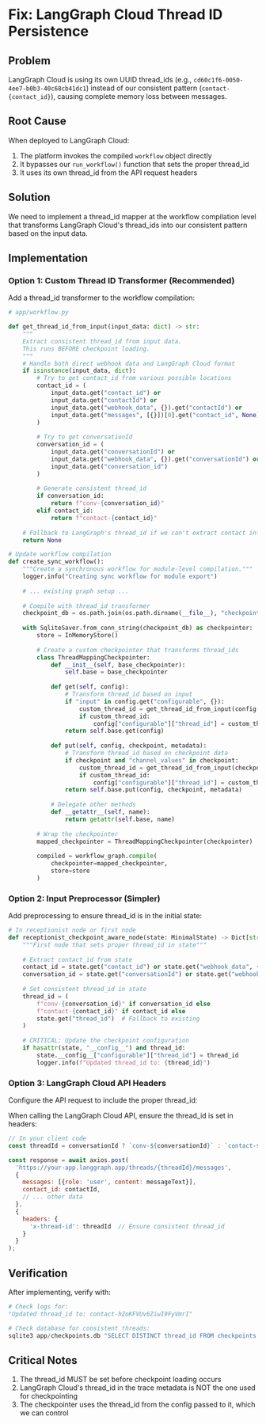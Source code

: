# Fix: LangGraph Cloud Thread ID Persistence

## Problem
LangGraph Cloud is using its own UUID thread_ids (e.g., `cd60c1f6-0050-4ee7-b0b3-40c68cb41dc1`) instead of our consistent pattern (`contact-{contact_id}`), causing complete memory loss between messages.

## Root Cause
When deployed to LangGraph Cloud:
1. The platform invokes the compiled `workflow` object directly
2. It bypasses our `run_workflow()` function that sets the proper thread_id
3. It uses its own thread_id from the API request headers

## Solution
We need to implement a thread_id mapper at the workflow compilation level that transforms LangGraph Cloud's thread_ids into our consistent pattern based on the input data.

## Implementation

### Option 1: Custom Thread ID Transformer (Recommended)
Add a thread_id transformer to the workflow compilation:

```python
# app/workflow.py

def get_thread_id_from_input(input_data: dict) -> str:
    """
    Extract consistent thread_id from input data.
    This runs BEFORE checkpoint loading.
    """
    # Handle both direct webhook data and LangGraph Cloud format
    if isinstance(input_data, dict):
        # Try to get contact_id from various possible locations
        contact_id = (
            input_data.get("contact_id") or
            input_data.get("contactId") or
            input_data.get("webhook_data", {}).get("contactId") or
            input_data.get("messages", [{}])[0].get("contact_id", None) if input_data.get("messages") else None
        )
        
        # Try to get conversationId
        conversation_id = (
            input_data.get("conversationId") or
            input_data.get("webhook_data", {}).get("conversationId") or
            input_data.get("conversation_id")
        )
        
        # Generate consistent thread_id
        if conversation_id:
            return f"conv-{conversation_id}"
        elif contact_id:
            return f"contact-{contact_id}"
    
    # Fallback to LangGraph's thread_id if we can't extract contact info
    return None

# Update workflow compilation
def create_sync_workflow():
    """Create a synchronous workflow for module-level compilation."""
    logger.info("Creating sync workflow for module export")
    
    # ... existing graph setup ...
    
    # Compile with thread_id transformer
    checkpoint_db = os.path.join(os.path.dirname(__file__), "checkpoints.db")
    
    with SqliteSaver.from_conn_string(checkpoint_db) as checkpointer:
        store = InMemoryStore()
        
        # Create a custom checkpointer that transforms thread_ids
        class ThreadMappingCheckpointer:
            def __init__(self, base_checkpointer):
                self.base = base_checkpointer
                
            def get(self, config):
                # Transform thread_id based on input
                if "input" in config.get("configurable", {}):
                    custom_thread_id = get_thread_id_from_input(config["configurable"]["input"])
                    if custom_thread_id:
                        config["configurable"]["thread_id"] = custom_thread_id
                return self.base.get(config)
                
            def put(self, config, checkpoint, metadata):
                # Transform thread_id based on checkpoint data
                if checkpoint and "channel_values" in checkpoint:
                    custom_thread_id = get_thread_id_from_input(checkpoint["channel_values"])
                    if custom_thread_id:
                        config["configurable"]["thread_id"] = custom_thread_id
                return self.base.put(config, checkpoint, metadata)
                
            # Delegate other methods
            def __getattr__(self, name):
                return getattr(self.base, name)
        
        # Wrap the checkpointer
        mapped_checkpointer = ThreadMappingCheckpointer(checkpointer)
        
        compiled = workflow_graph.compile(
            checkpointer=mapped_checkpointer,
            store=store
        )
```

### Option 2: Input Preprocessor (Simpler)
Add preprocessing to ensure thread_id is in the initial state:

```python
# In receptionist node or first node
def receptionist_checkpoint_aware_node(state: MinimalState) -> Dict[str, Any]:
    """First node that sets proper thread_id in state"""
    
    # Extract contact_id from state
    contact_id = state.get("contact_id") or state.get("webhook_data", {}).get("contactId")
    conversation_id = state.get("conversationId") or state.get("webhook_data", {}).get("conversationId")
    
    # Set consistent thread_id in state
    thread_id = (
        f"conv-{conversation_id}" if conversation_id else
        f"contact-{contact_id}" if contact_id else
        state.get("thread_id")  # Fallback to existing
    )
    
    # CRITICAL: Update the checkpoint configuration
    if hasattr(state, "__config__") and thread_id:
        state.__config__["configurable"]["thread_id"] = thread_id
        logger.info(f"Updated thread_id to: {thread_id}")
```

### Option 3: LangGraph Cloud API Headers
Configure the API request to include the proper thread_id:

When calling the LangGraph Cloud API, ensure the thread_id is set in headers:
```javascript
// In your client code
const threadId = conversationId ? `conv-${conversationId}` : `contact-${contactId}`;

const response = await axios.post(
  'https://your-app.langgraph.app/threads/{threadId}/messages',
  {
    messages: [{role: 'user', content: messageText}],
    contact_id: contactId,
    // ... other data
  },
  {
    headers: {
      'x-thread-id': threadId  // Ensure consistent thread_id
    }
  }
);
```

## Verification

After implementing, verify with:
```python
# Check logs for:
"Updated thread_id to: contact-hZoKFVUv6ZiwI9FyVmrI"

# Check database for consistent threads:
sqlite3 app/checkpoints.db "SELECT DISTINCT thread_id FROM checkpoints WHERE thread_id LIKE 'contact-%' OR thread_id LIKE 'conv-%';"
```

## Critical Notes
1. The thread_id MUST be set before checkpoint loading occurs
2. LangGraph Cloud's thread_id in the trace metadata is NOT the one used for checkpointing
3. The checkpointer uses the thread_id from the config passed to it, which we can control